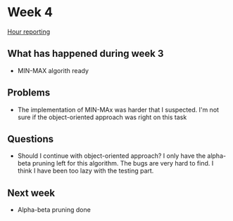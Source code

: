 # Week 4

[Hour reporting](/documentation/Hour_reporting.md)

## What has happened during week 3
* MIN-MAX algorith ready


## Problems
* The implementation of MIN-MAx was harder that I suspected. I'm not sure if the object-oriented approach was right on this task


## Questions
* Should I continue with object-oriented approach? I only have the alpha-beta pruning left for this algorithm. The bugs are very hard to find. I think I have been too lazy with the testing part.


## Next week
* Alpha-beta pruning done


